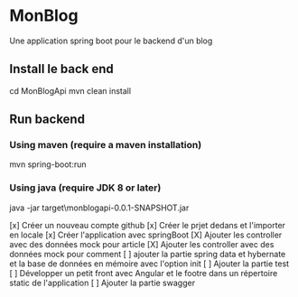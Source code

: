 # MonBlog
Une application spring boot pour le backend d'un blog

## Install le back end 
cd MonBlogApi
mvn clean install

## Run backend
### Using maven (require a maven installation)
mvn spring-boot:run
### Using java (require JDK 8 or later)
java -jar target\monblogapi-0.0.1-SNAPSHOT.jar

[x] Créer un nouveau compte github
[x] Créer le prjet dedans et l'importer en locale
[x] Créer l'application avec springBoot
[X] Ajouter les controller avec des données mock pour article
[X] Ajouter les controller avec des données mock pour comment
[ ] ajouter la partie spring data et hybernate et la base de données en mémoire avec l'option init 
[ ] Ajouter la partie test
[ ] Développer un petit front avec Angular et le footre dans un répertoire static de l'application
[ ] Ajouter la partie swagger 
